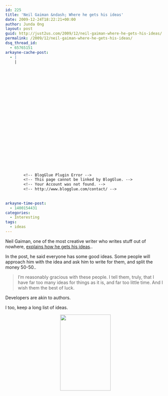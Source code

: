 ```yaml
---
id: 225
title: 'Neil Gaiman &ndash; Where he gets his ideas'
date: 2009-12-24T18:22:21+00:00
author: Junda Ong
layout: post
guid: http://just2us.com/2009/12/neil-gaiman-where-he-gets-his-ideas/
permalink: /2009/12/neil-gaiman-where-he-gets-his-ideas/
dsq_thread_id:
  - 65765151
arkayne-cache-post:
  - |
    |
        
        
        
        
        
        
        
        
        
        
        
        
        
        
        
        
        
        
        
        
        
        
        
        <!-- BlogGlue Plugin Error -->
        <!-- This page cannot be linked by BlogGlue. -->
        <!-- Your Account was not found. -->
        <!-- http://www.blogglue.com/contact/ -->
        
        
arkayne-time-post:
  - 1400154431
categories:
  - Interesting
tags:
  - ideas
---
```

Neil Gaiman, one of the most creative writer who writes stuff out of nowhere, <a href="http://www.neilgaiman.com/p/Cool_Stuff/Essays/Essays_By_Neil/Where_do_you_get_your_ideas%3F" onclick="__gaTracker('send', 'event', 'outbound-article', 'http://www.neilgaiman.com/p/Cool_Stuff/Essays/Essays_By_Neil/Where_do_you_get_your_ideas%3F', 'explains how he gets his ideas');">explains how he gets his ideas</a>..

In the post, he said everyone has some good ideas. Some people will approach him with the idea and ask him to write for them, and split the money 50-50.. 

> I&#8217;m reasonably gracious with these people. I tell them, truly, that I have far too many ideas for things as it is, and far too little time. And I wish them the best of luck.

Developers are akin to authors.

I too, keep a long list of ideas.

<p align="center">
  <img height="240" src="http://rkahn.files.wordpress.com/2009/08/american-gods.jpg" width="159" />
</p>

<div style="font-size:0px;height:0px;line-height:0px;margin:0;padding:0;clear:both">
</div>